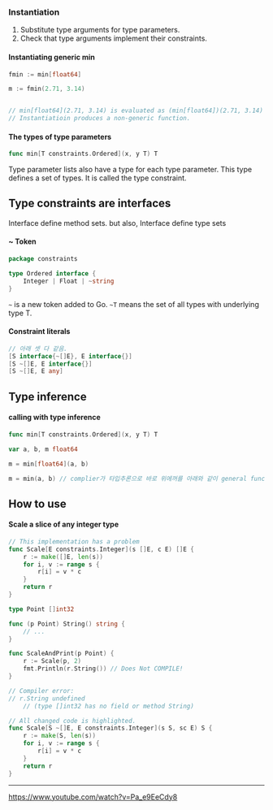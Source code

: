 
### Instantiation
1. Substitute type arguments for type parameters.
2. Check that type arguments implement their constraints.

 #### Instantiating generic min
```go
fmin := min[float64]

m := fmin(2.71, 3.14)


// min[float64](2.71, 3.14) is evaluated as (min[float64])(2.71, 3.14)
// Instantiatioin produces a non-generic function.
```

#### The types of type parameters

```go
func min[T constraints.Ordered](x, y T) T
```

Type parameter lists also have a type for each type parameter.
This type defines a set of types. It is called the type constraint.


## Type constraints are interfaces

Interface define method sets. but also, Interface define type sets
 
#### ~ Token
```go
package constraints

type Ordered interface {
	Integer | Float | ~string
}
```

`~` is a new token added to Go.
`~T` means the set of all types with underlying type T.

#### Constraint literals
```go
// 아래 셋 다 같음.
[S interface{~[]E}, E interface{}]
[S ~[]E, E interface{}]
[S ~[]E, E any]
```

## Type inference

#### calling with type inference
```go
func min[T constraints.Ordered](x, y T) T

var a, b, m float64

m = min[float64](a, b)

m = min(a, b) // complier가 타입추론으로 바로 위에꺼를 아래와 같이 general func 같이 사용되게 해줌. looks like ordinary func.
```


## How to use

#### Scale a slice of any integer type
```go
// This implementation has a problem
func Scale[E constraints.Integer](s []E, c E) []E {
	r := make([]E, len(s))
	for i, v := range s {
		r[i] = v * c
	}
	return r
}

type Point []int32

func (p Point) String() string {
	// ...
}

func ScaleAndPrint(p Point) {
	r := Scale(p, 2)
	fmt.Println(r.String()) // Does Not COMPILE!
}

// Compiler error:
// r.String undefined
	// (type []int32 has no field or method String)

```

```go
// All changed code is highlighted.
func Scale[S ~[]E, E constraints.Integer](s S, sc E) S {
	r := make(S, len(s))
	for i, v := range s {
		r[i] = v * c
	}
	return r
}
```



---

https://www.youtube.com/watch?v=Pa_e9EeCdy8
